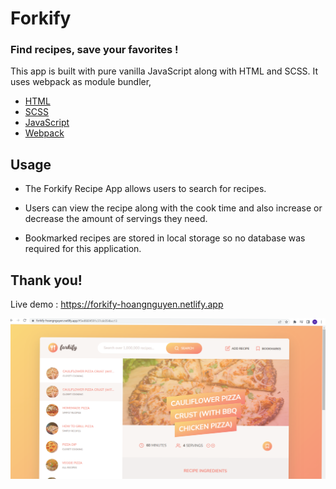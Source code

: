 # Forkify

### Find recipes, save your favorites !


This app is built with pure vanilla JavaScript along with HTML and SCSS. It uses webpack as module bundler,

- [HTML](https://developer.mozilla.org/en-US/docs/Web/HTML)
- [SCSS](https://sass-lang.com/)
- [JavaScript](https://developer.mozilla.org/en-US/docs/Web/javascript)
- [Webpack](https://parceljs.org/)

## Usage


- The Forkify Recipe App allows users to search for recipes.


- Users can view the recipe along with the cook time and also
   increase or decrease the amount of servings they need.

- Bookmarked recipes are stored in local storage so no database was
   required for this application.


## Thank you!

Live demo   : https://forkify-hoangnguyen.netlify.app

![forkify-app](src/img/2022-04-28%20(2).png)
